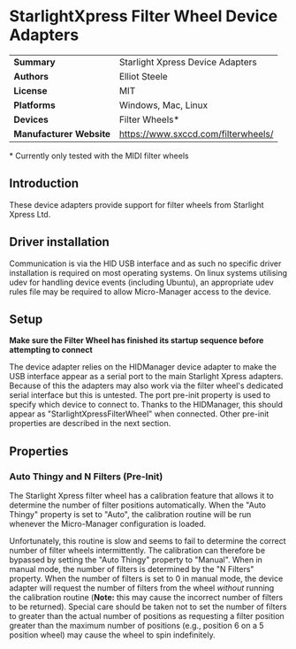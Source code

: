 # StarlightXpress Filter Wheel Device Adapters
|                                |                                     |
| ------------------------------ | ----------------------------------- |
| **Summary**                    | Starlight Xpress Device Adapters    |
| **Authors**                    | Elliot Steele                       |
| **License**                    | MIT                                 |
| **Platforms**                  | Windows, Mac, Linux                 |
| **Devices**                    | Filter Wheels*                      |
| **Manufacturer Website**       | https://www.sxccd.com/filterwheels/ |

\* Currently only tested with the MIDI filter wheels

## Introduction
These device adapters provide support for filter wheels from Starlight Xpress Ltd.

## Driver installation 
Communication is via the HID USB interface and as such no specific driver installation is required on most operating systems. On linux systems utilising udev for handling device events (including Ubuntu), an appropriate udev rules file may be required to allow Micro-Manager access to the device.

## Setup
**Make sure the Filter Wheel has finished its startup sequence before attempting to connect**

The device adapter relies on the HIDManager device adapter to make the USB interface appear as a serial port to the main Starlight Xpress adapters. Because of this the adapters may also work via the filter wheel's dedicated serial interface but this is untested. The port pre-init property is used to specify which device to connect to. Thanks to the HIDManager, this should appear as "StarlightXpressFilterWheel" when connected. Other pre-init properties are described in the next section.

## Properties
### Auto Thingy and N Filters (Pre-Init)
The Starlight Xpress filter wheel has a calibration feature that allows it to determine the number of filter positions automatically. When the "Auto Thingy" property is set to "Auto", the calibration routine will be run whenever the Micro-Manager configuration is loaded. 

Unfortunately, this routine is slow and seems to fail to determine the correct number of filter wheels intermittently. The calibration can therefore be bypassed by setting the "Auto Thingy" property to "Manual". When in manual mode, the number of filters is determined by the "N Filters" property. When the number of filters is set to 0 in manual mode, the device adapter will request the number of filters from the wheel *without* running the calibration routine (**Note:** this may cause the incorrect number of filters to be returned). Special care should be taken not to set the number of filters to greater than the actual number of positions as requesting a filter position greater than the maximum number of positions (e.g., position 6 on a 5 position wheel) may cause the wheel to spin indefinitely.